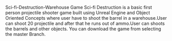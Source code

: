 Sci-fi-Destruction-Warehouse Game
Sci-fi Destruction is a basic first person projectile shooter game built using Unreal Engine and Object Oriented Concepts where user have to shoot the barrel in a warehouse.User can shoot 20 projectile and after that he runs out of ammo.User can shoots the barrels and other objects. You can download the game from selecting the master Branch.
